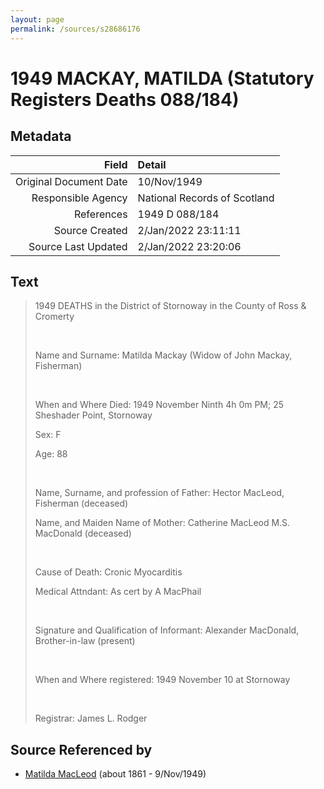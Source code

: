 ```yaml
---
layout: page
permalink: /sources/s28686176
---
```


# 1949 MACKAY, MATILDA (Statutory Registers Deaths 088/184)

## Metadata
Field | Detail
---:|:---
Original Document Date | 10/Nov/1949
Responsible Agency | National Records of Scotland
References | 1949 D 088/184
Source Created | 2/Jan/2022 23:11:11
Source Last Updated | 2/Jan/2022 23:20:06

## Text

> 1949 DEATHS in the District of Stornoway in the County of Ross & Cromerty
>
> <br/>
>
> Name and Surname: Matilda Mackay (Widow of John Mackay, Fisherman)
>
> <br/>
>
> When and Where Died: 1949 November Ninth 4h 0m PM; 25 Sheshader Point, Stornoway
>
> Sex: F
>
> Age: 88
>
> <br/>
>
> Name, Surname, and profession of Father: Hector MacLeod, Fisherman (deceased)
>
> Name, and Maiden Name of Mother: Catherine MacLeod M.S. MacDonald (deceased)
>
> <br/>
>
> Cause of Death: Cronic Myocarditis
>
> Medical Attndant: As cert by A MacPhail 
>
> <br/>
>
> Signature and Qualification of Informant: Alexander MacDonald, Brother-in-law (present)
>
> <br/>
>
> When and Where registered: 1949 November 10 at Stornoway
>
> <br/>
>
> Registrar: James L. Rodger
>

## Source Referenced by

* [Matilda MacLeod](../people/@31540392@-matilda-macleod-b1861-d1949-11-9.md) (about 1861 - 9/Nov/1949)
